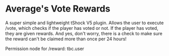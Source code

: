 # Average's Vote Rewards

A super simple and lightweight tShock V5 plugin. Allows the user to execute /vote, which checks if the player has voted or not. If the player has voted, they are given rewards. And yes, don't worry, there is a check to make sure the reward can't be claimed more than once per 24 hours!

Permission node for /reward: tbc.user
